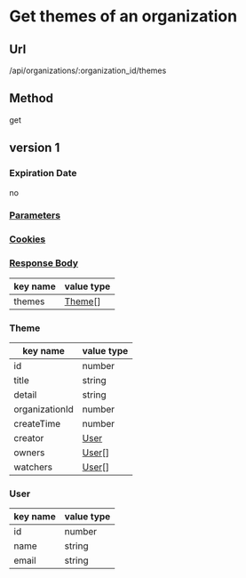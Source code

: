 # Get themes of an organization

## Url

/api/organizations/:organization_id/themes

## Method

get

## version 1

### Expiration Date

no

### [Parameters](./Parameters.html)

### [Cookies](./Cookies.html)

### [Response Body](./Response.html)

key name | value type
--- | ---
themes | [Theme](#theme)[]

### Theme

key name | value type
--- | ---
id | number
title | string
detail | string
organizationId | number
createTime | number
creator | [User](#user)
owners | [User](#user)[]
watchers | [User](#user)[]

### User

key name | value type
--- | ---
id | number
name | string
email | string